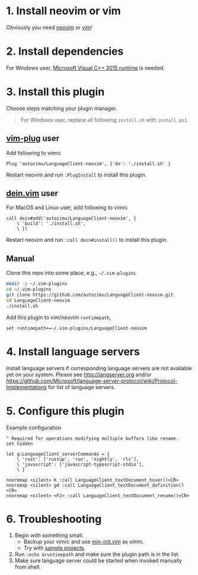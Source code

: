 # 1. Install neovim or vim

Obviously you need [neovim](https://github.com/neovim/neovim#install-from-package) or [vim](http://www.vim.org/)!

# 2. Install dependencies

For Windows user, [Microsoft Visual C++ 2015 runtime] is needed.

[Microsoft Visual C++ 2015 runtime]: https://www.microsoft.com/en-us/download/details.aspx?id=52685

# 3. Install this plugin
Choose steps matching your plugin manager.

> For Windows user, replace all following `install.sh` with `install.ps1`.

## [vim-plug](https://github.com/junegunn/vim-plug) user
Add following to vimrc
```vim
Plug 'autozimu/LanguageClient-neovim', {'do': './install.sh' }
```

Restart neovim and run `:PlugInstall` to install this plugin.

## [dein.vim](https://github.com/Shougo/dein.vim) user
For MacOS and Linux user, add following to vimrc
```vim
call dein#add('autozimu/LanguageClient-neovim', {
    \ 'build': './install.sh',
    \ })
```

Restart neovim and run `:call dein#install()` to install this plugin.

## Manual
Clone this repo into some place, e.g., `~/.vim-plugins`
```sh
mkdir -p ~/.vim-plugins
cd ~/.vim-plugins
git clone https://github.com/autozimu/LanguageClient-neovim.git
cd LanguageClient-neovim
./install.sh
```

Add this plugin to vim/neovim `runtimepath`,
```vim
set runtimepath+=~/.vim-plugins/LanguageClient-neovim
```

# 4. Install language servers
Install language servers if corresponding language servers are not available
yet on your system. Please see <http://langserver.org> and/or
<https://github.com/Microsoft/language-server-protocol/wiki/Protocol-Implementations>
for list of language servers.

# 5. Configure this plugin
Example configuration
```vim
" Required for operations modifying multiple buffers like rename.
set hidden

let g:LanguageClient_serverCommands = {
    \ 'rust': ['rustup', 'run', 'nightly', 'rls'],
    \ 'javascript': ['javascript-typescript-stdio'],
    \ }

nnoremap <silent> K :call LanguageClient_textDocument_hover()<CR>
nnoremap <silent> gd :call LanguageClient_textDocument_definition()<CR>
nnoremap <silent> <F2> :call LanguageClient_textDocument_rename()<CR>
```

# 6. Troubleshooting

1. Begin with something small.
    - Backup your vimrc and use [min-init.vim](min-init.vim) as vimrc.
    - Try with [sample projects](tests/data).
1. Run `:echo &runtimepath` and make sure the plugin path is in the list.
1. Make sure language server could be started when invoked manually from shell.
